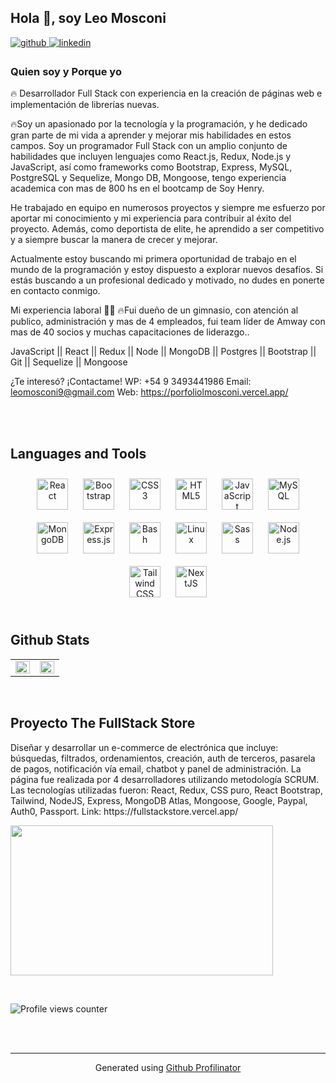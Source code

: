 ## Hola 👋, soy Leo Mosconi   
  

<a href="https://github.com/Mosk09" target="_blank">
<img src=https://img.shields.io/badge/github-%2324292e.svg?&style=for-the-badge&logo=github&logoColor=white alt=github style="margin-bottom: 5px;" />
</a>
<a href="https://www.linkedin.com/in/leo-mosconi-fullstackweb" target="_blank">
<img src=https://img.shields.io/badge/linkedin-%231E77B5.svg?&style=for-the-badge&logo=linkedin&logoColor=white alt=linkedin style="margin-bottom: 5px;" />
</a>  
  



### Quien soy y Porque yo  

🔥 Desarrollador Full Stack con experiencia en la creación de páginas web e implementación de librerías nuevas.

🔥Soy un apasionado por la tecnología y la programación, y he dedicado gran parte de mi vida a aprender y mejorar mis habilidades en estos campos. Soy un programador Full Stack con un amplio conjunto de habilidades que incluyen lenguajes como React.js, Redux, Node.js y JavaScript, así como frameworks como Bootstrap, Express, MySQL, PostgreSQL y Sequelize, Mongo DB, Mongoose, tengo experiencia academica con mas de 800 hs en el bootcamp de Soy Henry.

He trabajado en equipo en numerosos proyectos y siempre me esfuerzo por aportar mi conocimiento y mi experiencia para contribuir al éxito del proyecto. Además, como deportista de elite, he aprendido a ser competitivo y a siempre buscar la manera de crecer y mejorar.

Actualmente estoy buscando mi primera oportunidad de trabajo en el mundo de la programación y estoy dispuesto a explorar nuevos desafíos. Si estás buscando a un profesional dedicado y motivado, no dudes en ponerte en contacto conmigo.

Mi experiencia laboral 👨‍💻
🔥Fui dueño de un gimnasio, con atención al publico, administración y mas de 4 empleados, fui team líder de Amway con mas de 40 socios y muchas capacitaciones de liderazgo..

 JavaScript || React || Redux || Node || MongoDB || Postgres || Bootstrap || Git || Sequelize || Mongoose


¿Te interesó? ¡Contactame!
WP: +54 9 3493441986
Email: leomosconi9@gmail.com
Web: https://porfoliolmosconi.vercel.app/  
  

<br/>  


<br/>  


## Languages and Tools  
<div align="center">  
<a href="https://reactjs.org/" target="_blank"><img style="margin: 10px" src="https://profilinator.rishav.dev/skills-assets/react-original-wordmark.svg" alt="React" height="50" /></a>  
<a href="https://getbootstrap.com/docs/3.4/javascript/" target="_blank"><img style="margin: 10px" src="https://profilinator.rishav.dev/skills-assets/bootstrap-plain.svg" alt="Bootstrap" height="50" /></a>  
<a href="https://www.w3schools.com/css/" target="_blank"><img style="margin: 10px" src="https://profilinator.rishav.dev/skills-assets/css3-original-wordmark.svg" alt="CSS3" height="50" /></a>  
<a href="https://en.wikipedia.org/wiki/HTML5" target="_blank"><img style="margin: 10px" src="https://profilinator.rishav.dev/skills-assets/html5-original-wordmark.svg" alt="HTML5" height="50" /></a>  
<a href="https://www.javascript.com/" target="_blank"><img style="margin: 10px" src="https://profilinator.rishav.dev/skills-assets/javascript-original.svg" alt="JavaScript" height="50" /></a>  
<a href="https://www.mysql.com/" target="_blank"><img style="margin: 10px" src="https://profilinator.rishav.dev/skills-assets/mysql-original-wordmark.svg" alt="MySQL" height="50" /></a>  
<a href="https://www.mongodb.com/" target="_blank"><img style="margin: 10px" src="https://profilinator.rishav.dev/skills-assets/mongodb-original-wordmark.svg" alt="MongoDB" height="50" /></a>  
<a href="https://expressjs.com/" target="_blank"><img style="margin: 10px" src="https://profilinator.rishav.dev/skills-assets/express-original-wordmark.svg" alt="Express.js" height="50" /></a>  
<a href="https://www.gnu.org/software/bash/" target="_blank"><img style="margin: 10px" src="https://profilinator.rishav.dev/skills-assets/gnu_bash-icon.svg" alt="Bash" height="50" /></a>  
<a href="https://www.linux.org/" target="_blank"><img style="margin: 10px" src="https://profilinator.rishav.dev/skills-assets/linux-original.svg" alt="Linux" height="50" /></a>  
<a href="https://sass-lang.com/" target="_blank"><img style="margin: 10px" src="https://profilinator.rishav.dev/skills-assets/sass-original.svg" alt="Sass" height="50" /></a>  
<a href="https://nodejs.org/" target="_blank"><img style="margin: 10px" src="https://profilinator.rishav.dev/skills-assets/nodejs-original-wordmark.svg" alt="Node.js" height="50" /></a>  
<a href="https://www.tailwindcss.com/" target="_blank"><img style="margin: 10px" src="https://profilinator.rishav.dev/skills-assets/tailwindcss.svg" alt="Tailwind CSS" height="50" /></a>  
<a href="https://nextjs.org/" target="_blank"><img style="margin: 10px" src="https://profilinator.rishav.dev/skills-assets/nextjs.png" alt="NextJS" height="50" /></a>  
</div>  

<br/>  


## Github Stats  
<table><tr><td valign="top" width="50%">

<img src="https://github-readme-stats.vercel.app/api?username=Mosk09&show_icons=true&count_private=true&hide_border=true" align="left" style="width: 100%" />

</td><td valign="top" width="50%">

<img src="https://github-readme-stats.vercel.app/api/top-langs/?username=Mosk09&hide_border=true&layout=compact" align="left" style="width: 100%" />

</td></tr></table>  

<br/>  

 <h2>Proyecto The FullStack Store</h2>
 <p>Diseñar y desarrollar un e-commerce de electrónica que incluye: búsquedas, filtrados, ordenamientos, creación, auth de terceros, pasarela de pagos, notificación vía email, chatbot y panel de administración. La página fue realizada por 4 desarrolladores utilizando metodología SCRUM. Las tecnologías utilizadas fueron: React, Redux, CSS puro, React Bootstrap, Tailwind, NodeJS, Express, MongoDB Atlas, Mongoose, Google, Paypal, Auth0, Passport. Link: https://fullstackstore.vercel.app/</p>

 <img src="https://user-images.githubusercontent.com/107271569/215656540-2a94bccd-5c0c-4c36-90c6-ac2fa4caf13b.jpeg" width="420" height="240"></img>

<br/>  

![Profile views counter](https://komarev.com/ghpvc/?username=rishavanand&&style=flat-square)  
  

<br/>  


<br />

----
<div align="center">Generated using <a href="https://profilinator.rishav.dev/" target="_blank">Github Profilinator</a></div>
